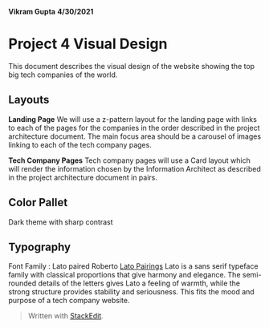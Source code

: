 **Vikram Gupta** **4/30/2021**

# **Project 4 Visual Design**

This document describes the visual design of the website showing the top big tech companies of the world.

## **Layouts**

**Landing Page**
We will use a z-pattern layout for the landing page with links to each of the pages for the companies in the order described in the project architecture document.  The main focus area should be a carousel of images linking to each of the tech company pages.

**Tech Company Pages**
Tech company pages will use a Card layout which will render the information chosen by the Information Architect as described in the project architecture document in pairs.


## **Color Pallet**
Dark theme with sharp contrast

## **Typography**
Font Family : Lato paired Roberto
[Lato Pairings](https://fonts.google.com/specimen/Lato#pairings)
Lato is a sans serif typeface family with classical proportions that give harmony and elegance.  The semi-rounded details of the letters gives Lato a feeling of warmth, while the strong structure provides stability and seriousness.  This fits the mood and purpose of a tech company website.




> Written with [StackEdit](https://stackedit.io/).
<!--stackedit_data:
eyJoaXN0b3J5IjpbLTI0MzIxMzc4MCw2ODM5ODMzMTMsMTMwND
gyOTM3NCwxNTc2NzY0MTQwLDEwNDY0MjcxMzddfQ==
-->